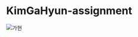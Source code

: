 # KimGaHyun-assignment
![가현](https://github.com/NOW-SOPT-iOS-Part/KimGaHyun-assignment/assets/101050833/8cb9cdc4-6020-4f28-a239-3e7085a55920)
